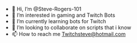 - 👋 Hi, I’m @Steve-Rogers-101
- 👀 I’m interested in gaming and Twitch Bots
- 🌱 I’m currently learning bots for Twitch
- 💞️ I’m looking to collaborate on scripts that i know
- 📫 How to reach me Twitchsteve@hotmail.com

<!---
Steve-Rogers-101/Steve-Rogers-101 is a ✨ special ✨ repository because its `README.md` (this file) appears on your GitHub profile.
You can click the Preview link to take a look at your changes.
--->
